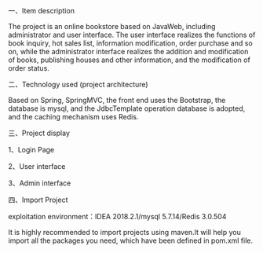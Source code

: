 一、Item description 

The project is an online bookstore based on JavaWeb, including administrator and user interface. The user interface realizes the functions of book inquiry, hot sales list, information modification, order purchase and so on, while the administrator interface realizes the addition and modification of books, publishing houses and other information, and the modification of order status.

二、Technology used (project architecture)

Based on Spring, SpringMVC, the front end uses the Bootstrap, the database is mysql, and the JdbcTemplate operation database is adopted, and the caching mechanism uses Redis.

三、Project display

1、Login Page

2、User interface

3、Admin interface

四、Import Project

exploitation environment：IDEA 2018.2.1/mysql 5.7.14/Redis 3.0.504

It is highly recommended to import projects using maven.It will help you import all the packages you need, which have been defined in pom.xml file.
